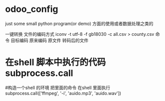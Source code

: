 # odoo_config

just some small python program(or demo)
方面的使用或者数据处理之类的



一键转换 文件的编码方式
iconv -t utf-8 -f gb18030 -c all.csv > county.csv
命令    目标编码  原来编码    原文件    转码后的文件


 # 在shell 脚本中执行的代码 subprocess.call
 #构造一个shell 的环境 把里面的命令 在shell 里面执行
subprocess.call(['ffmpeg', '-i', 'auido.mp3', 'auido.wav'])